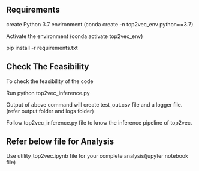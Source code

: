 ## Requirements

create Python 3.7 environment (conda create -n top2vec_env python==3.7)

Activate the environment (conda activate top2vec_env)

pip install -r requirements.txt


## Check The Feasibility
To check the feasibility of the code

Run python top2vec_inference.py

Output of above command will create test_out.csv file and a logger file.(refer output folder and logs folder)

Follow top2vec_inference.py file to know the inference pipeline of top2vec.

## Refer below file for Analysis
Use utility_top2vec.ipynb file for your complete analysis(jupyter notebook file)